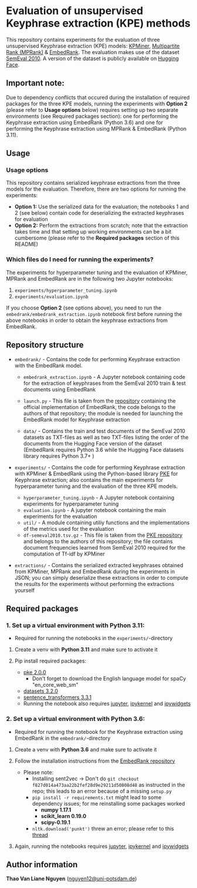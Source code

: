 # Evaluation of unsupervised Keyphrase extraction (KPE) methods

This repository contains experiments for the evaluation of three unsupervised Keyphrase extraction (KPE) models: [KPMiner](https://doi.org/10.1016/j.is.2008.05.002), [Multipartite Rank (MPRank)](https://doi.org/10.18653/v1/N18-2105) & [EmbedRank](https://doi.org/10.18653/v1/K18-1022). The evaluation makes use of the dataset [SemEval 2010](https://aclanthology.org/S10-1004/). A version of the dataset is publicly available on [Hugging Face](https://huggingface.co/datasets/midas/semeval2010).

## Important note:
Due to dependency conflicts that occured during the installation of required packages for the three KPE models, running the experiments with **Option 2** (please refer to **Usage options** below) requires setting up two separate environments (see Required packages section): one for performing the Keyphrase extraction using EmbedRank (Python 3.6) and one for performing the Keyphrase extraction using MPRank & EmbedRank (Python 3.11). 


## Usage
### Usage options
This repository contains serialized keyphrase extractions from the three models for the evaluation. Therefore, there are two options for running the experiments:

- **Option 1:** Use the serialized data for the evaluation; the notebooks 1 and 2 (see below) contain code for deserializing the extracted keyphrases for evaluation 
- **Option 2:** Perform the extractions from scratch; note that the extraction takes time and that setting up working environments can be a bit cumbersome (please refer to the **Required packages** section of this README)

### Which files do I need for running the experiments?

The experiments for hyperparameter tuning and the evaluation of KPMiner, MPRank and EmbedRank are in the following two Jupyter notebooks:
1. `experiments/hyperparameter_tuning.ipynb`
2. `experiments/evaluation.ipynb`


If you choose **Option 2** (see options above), you need to run the `embedrank/embedrank_extraction.ipynb` notebook first before running the above notebooks in order to obtain the keyphrase extractions from EmbedRank. 

## Repository structure
- `embedrank/` - Contains the code for performing Keyphrase extraction with the EmbedRank model.
    - `embedrank_extraction.ipynb` - A Jupyter notebook containing code for the extraction of keyphrases from the SemEval 2010 train & test documents using EmbedRank

    - `launch.py` - This file is taken from the [repository](https://github.com/swisscom/ai-research-keyphrase-extraction) containing the official implementation of EmbedRank, the code belongs to the authors of that repository; the module is needed for launching the EmbedRank model for Keyphrase extraction

    - `data/` - Contains the train and test documents of the SemEval 2010 datasets as TXT-files as well as two TXT-files listing the order of the documents from the Hugging Face version of the dataset (EmbedRank requires Python 3.6 while the Hugging Face datasets library requires Python 3.7+ )


- `experiments/` - Contains the code for performing Keyphrase extraction with KPMiner & EmbedRank using the Python-based library [PKE](https://github.com/boudinfl/pke) for Keyphrase extraction; also contains the main experiments for hyperparameter tuning and the evaluation of the three KPE models.

    - `hyperparameter_tuning.ipynb` - A Jupyter notebook containing experiments for hyperparameter tuning 
    - `evaluation.ipynb` - A jupyter notebook containing the main experiments for the evaluation
    - `util/` - A module containing utiliy functions and the implementations of the metrics used for the evaluation
    - `df-semeval2010.tsv.gz` - This file is taken from the [PKE repository](https://github.com/boudinfl/pke) and belongs to the authors of this repository; the file contains document frequencies learned from SemEval 2010 required for the computation of Tf-idf by KPMiner


- `extractions/` - Contains the serialized extracted keyphrases obtained from KPMiner, MPRank and EmbedRank during the experiments in JSON; you can simply deserialize these extractions in order to compute the results for the experiments without performing the extractions yourself


## Required packages

### 1. Set up a virtual environment with Python 3.11:
- Required for running the notebooks in the `experiments/`-directory 

1. Create a venv with **Python 3.11** and make sure to activate it 

2. Pip install required packages:
    - [pke 2.0.0](https://github.com/boudinfl/pke/tree/master) 
        - Don't forget to download the English language model for spaCy "en_core_web_sm"
    - [datasets 3.2.0](https://huggingface.co/docs/datasets/installation) 
    - [sentence_transformers 3.3.1](https://sbert.net/docs/installation.html)
    - Running the notebook also requires [jupyter](https://docs.jupyter.org/ru/latest/install/notebook-classic.html), [ipykernel](https://pypi.org/project/ipykernel/) and [ipywidgets](https://ipywidgets.readthedocs.io/en/stable/user_install.html)


### 2. Set up a virtual environment with Python 3.6:
- Required for running the notebook for the Keyphrase extraction using EmbedRank in the `embedrank/`-directory

1. Create a venv with **Python 3.6** and make sure to activate it

2. Follow the installation instructions from the [EmbedRank repository](https://github.com/swisscom/ai-research-keyphrase-extraction)
    - Please note:
        - Installing sent2vec -> Don't do `git checkout f827d014a473aa22b2fef28d9e29211d50808d48` as instructed in the repo; this leads to an error because of a missing `setup.py`
        -  `pip install -r requirements.txt` might lead to some dependency issues; for me reinstalling some packages worked
            - **numpy 1.17.1**
            - **scikit_learn 0.19.0**
            - **scipy-0.19.1**
        - `nltk.download('punkt')` threw an error; please refer to this [thread](https://stackoverflow.com/questions/38916452/nltk-download-ssl-certificate-verify-failed)

3. Again, running the notebooks requires [jupyter](https://docs.jupyter.org/ru/latest/install/notebook-classic.html), [ipykernel](https://pypi.org/project/ipykernel/) and [ipywidgets](https://ipywidgets.readthedocs.io/en/stable/user_install.html)



## Author information
**Thao Van Liane Nguyen** (nguyen12@uni-potsdam.de)

